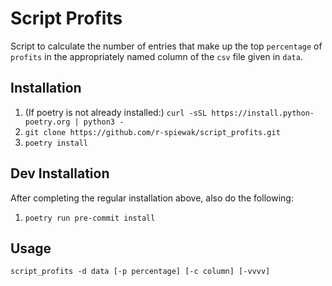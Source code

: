 # Script Profits

Script to calculate the number of entries that make up the top `percentage` of `profits` in the appropriately named column of the `csv` file given in `data`.

## Installation

1. (If poetry is not already installed:) `curl -sSL https://install.python-poetry.org | python3 -`
2. `git clone https://github.com/r-spiewak/script_profits.git`
3. `poetry install`

## Dev Installation

After completing the regular installation above, also do the following:
1. `poetry run pre-commit install`

## Usage

`script_profits -d data [-p percentage] [-c column] [-vvvv]`
